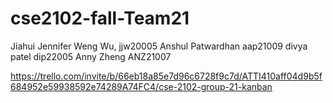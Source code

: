 # cse2102-fall-Team21
Jiahui Jennifer Weng Wu, jjw20005
Anshul Patwardhan aap21009
divya patel dip22005
Anny Zheng ANZ21007

https://trello.com/invite/b/66eb18a85e7d96c6728f9c7d/ATTI410aff04d9b5f684952e59938592e74289A74FC4/cse-2102-group-21-kanban